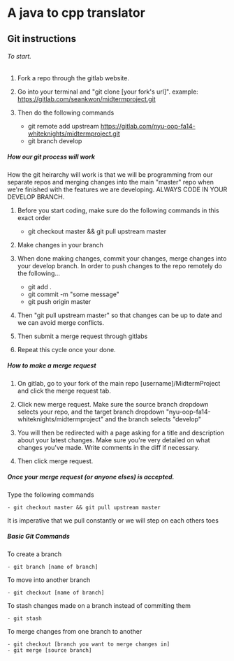 # A java to cpp translator

## Git instructions

###### To start.

1. Fork a repo through the gitlab website.

2. Go into your terminal and "git clone [your fork's url]". example: https://gitlab.com/seankwon/midtermproject.git

3. Then do the following commands

    - git remote add upstream https://gitlab.com/nyu-oop-fa14-whiteknights/midtermproject.git
    - git branch develop

##### How our git process will work

How the git heirarchy will work is that we will be programming from our
separate repos and merging changes into the main "master" repo when we're
finished with the features we are developing. ALWAYS CODE IN YOUR DEVELOP
BRANCH.

1. Before you start coding, make sure do the following commands in this exact
   order

    - git checkout master && git pull upstream master

2. Make changes in your branch

3. When done making changes, commit your changes, merge changes into your
   develop branch. In order to push changes to the repo remotely do the
   following...
    
    - git add .
    - git commit -m "some message"
    - git push origin master
    

4. Then "git pull upstream master" so that changes can be up to date and we can avoid
   merge conflicts.

5. Then submit a merge request through gitlabs

6. Repeat this cycle once your done.

##### How to make a merge request

1. On gitlab, go to your fork of the main repo [username]/MidtermProject and click the merge request tab.

2. Click new merge request. Make sure the source branch dropdown selects your repo, and the target branch dropdown "nyu-oop-fa14-whiteknights/midtermproject" and the branch selects "develop" 

3. You will then be redirected with a page asking for a title and description about your latest changes. Make sure you're very detailed on what changes you've made. Write comments in the diff if necessary.

4. Then click merge request.

##### Once your merge request (or anyone elses) is accepted.

Type the following commands

    - git checkout master && git pull upstream master

It is imperative that we pull constantly or we will step on each others toes

##### Basic Git Commands

To create a branch

    - git branch [name of branch]
    
To move into another branch

    - git checkout [name of branch]

To stash changes made on a branch instead of commiting them

    - git stash

To merge changes from one branch to another

    - git checkout [branch you want to merge changes in]
    - git merge [source branch]

